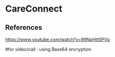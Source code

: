 # CareConnect



## References
https://www.youtube.com/watch?v=99NpHtt5PVg


#for video/call : using Base64 encryption




